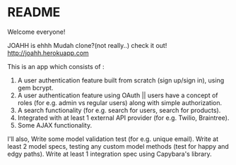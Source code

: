# README

Welcome everyone!

JOAHH is ehhh Mudah clone?(not really..) check it out! http://joahh.herokuapp.com

This is an app which consists of :

1. A user authentication feature built from scratch (sign up/sign in), using gem bcrypt. 
2. A user authentication feature using OAuth || users have a concept of roles (for e.g. admin vs regular users) along with simple authorization.
3. A search functionality (for e.g. search for users, search for products). 
4. Integrated with at least 1 external API provider (for e.g. Twilio, Braintree).
5. Some AJAX functionality.

I'll also,
Write some model validation test (for e.g. unique email).
Write at least 2 model specs, testing any custom model methods (test for happy and edgy paths).
Write at least 1 integration spec using Capybara's library.
